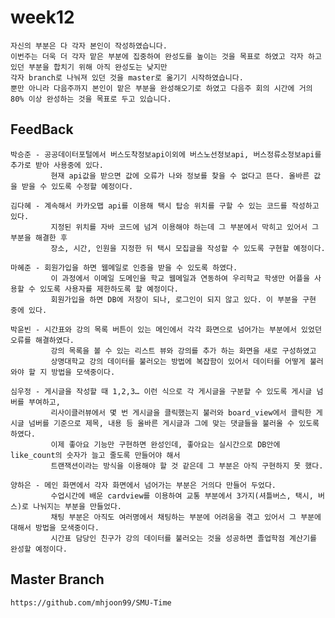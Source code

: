 # week12

    자신의 부분은 다 각자 본인이 작성하였습니다.
    이번주는 더욱 더 각자 맡은 부분에 집중하여 완성도를 높이는 것을 목표로 하였고 각자 하고 있던 부분을 합치기 위해 아직 완성도는 낮지만 
    각자 branch로 나눠져 있던 것을 master로 옮기기 시작하였습니다.
    뿐만 아니라 다음주까지 본인이 맡은 부분을 완성해오기로 하였고 다음주 회의 시간에 거의 80% 이상 완성하는 것을 목표로 두고 있습니다.

## FeedBack
    
    박승준 - 공공데이터포털에서 버스도착정보api이외에 버스노선정보api, 버스정류소정보api를 추가로 받아 사용중에 있다.
             현재 api값을 받으면 값에 오류가 나와 정보를 찾을 수 없다고 뜬다. 올바른 값을 받을 수 있도록 수정할 예정이다.
    
    김다혜 - 계속해서 카카오맵 api를 이용해 택시 탑승 위치를 구할 수 있는 코드를 작성하고 있다. 
             지정된 위치를 자바 코드에 넘겨 이용해야 하는데 그 부분에서 막히고 있어서 그 부분을 해결한 후 
             장소, 시간, 인원을 지정한 뒤 택시 모집글을 작성할 수 있도록 구현할 예정이다.
    
    마혜준 - 회원가입을 하면 웹메일로 인증을 받을 수 있도록 하였다. 
             이 과정에서 이메일 도메인을 학교 웹메일과 연동하여 우리학교 학생만 어플을 사용할 수 있도록 사용자를 제한하도록 할 예정이다. 
             회원가입을 하면 DB에 저장이 되나, 로그인이 되지 않고 있다. 이 부분을 구현 중에 있다.
    
    박윤빈 - 시간표와 강의 목록 버튼이 있는 메인에서 각각 화면으로 넘어가는 부분에서 있었던 오류를 해결하였다. 
             강의 목록을 볼 수 있는 리스트 뷰와 강의를 추가 하는 화면을 새로 구성하였고 
             상명대학교 강의 데이터를 불러오는 방법에 복잡함이 있어서 데이터를 어떻게 불러와야 할 지 방법을 모색중이다.
    
    심우정 - 게시글을 작성할 때 1,2,3… 이런 식으로 각 게시글을 구분할 수 있도록 게시글 넘버를 부여하고, 
             리사이클러뷰에서 몇 번 게시글을 클릭했는지 불러와 board_view에서 클릭한 게시글 넘버를 기준으로 제목, 내용 등 올바른 게시글과 그에 맞는 댓글들을 불러올 수 있도록 하였다.
             이제 좋아요 기능만 구현하면 완성인데, 좋아요는 실시간으로 DB안에 like_count의 숫자가 늘고 줄도록 만들어야 해서 
             트랜잭션이라는 방식을 이용해야 할 것 같은데 그 부분은 아직 구현하지 못 했다.
    
    양하은 - 메인 화면에서 각자 화면에서 넘어가는 부분은 거의다 만들어 두었다. 
             수업시간에 배운 cardview를 이용하여 교통 부분에서 3가지(셔틀버스, 택시, 버스)로 나눠지는 부분을 만들었다.
             채팅 부분은 아직도 여러명에서 채팅하는 부분에 어려움을 겪고 있어서 그 부분에 대해서 방법을 모색중이다.
             시간표 담당인 친구가 강의 데이터를 불러오는 것을 성공하면 졸업학점 계산기를 완성할 예정이다.
             
             
## Master Branch

    https://github.com/mhjoon99/SMU-Time
    
    
###
    
    
